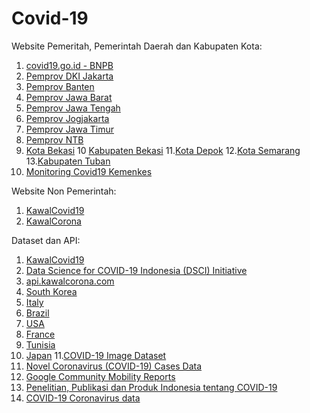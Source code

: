 # Covid-19

Website Pemeritah, Pemerintah Daerah dan Kabupaten Kota:
1. [covid19.go.id - BNPB](https://www.covid19.go.id)
2. [Pemprov DKI Jakarta](https://corona.jakarta.go.id)
3. [Pemprov Banten](https://infocorona.bantenprov.go.id/)
4. [Pemprov Jawa Barat](https://pikobar.jabarprov.go.id/)
5. [Pemprov Jawa Tengah](https://corona.jatengprov.go.id/)
6. [Pemprov Jogjakarta](http://corona.jogjaprov.go.id/)
7. [Pemprov Jawa Timur](http://checkupcovid19.jatimprov.go.id/)
8. [Pemprov NTB](https://corona.ntbprov.go.id/)
9. [Kota Bekasi](http://corona.bekasikota.go.id/)
10 [Kabupaten Bekasi](https://pikokabsi.bekasikab.go.id/)
11.[Kota Depok](http://ccc-19.depok.go.id/)
12.[Kota Semarang](http://siagacorona.semarangkota.go.id/)
13.[Kabupaten Tuban](https://tubankab.go.id/page/informasi-tentang-virus-corona-covid-19)
14. [Monitoring Covid19 Kemenkes](https://covid-monitoring.kemkes.go.id/)


Website Non Pemerintah:
1. [KawalCovid19](https://kawalcovid19.id/)
2. [KawalCorona](https://kawalcorona.com/)

Dataset dan API:
1. [KawalCovid19](https://kcov.id/daftarpositif)
2. [Data Science for COVID-19 Indonesia (DSCI) Initiative](https://www.kaggle.com/ardisragen/indonesia-coronavirus-cases)
3. [api.kawalcorona.com](api.kawalcorona.com)
4. [South Korea](https://www.kaggle.com/kimjihoo/coronavirusdataset)
5. [Italy](https://www.kaggle.com/sudalairajkumar/covid19-in-italy)
6. [Brazil](https://www.kaggle.com/unanimad/corona-virus-brazil)
7. [USA](https://www.kaggle.com/sudalairajkumar/covid19-in-usa)
8. [France](https://www.kaggle.com/lperez/coronavirus-france-dataset)
9. [Tunisia](https://www.kaggle.com/ghassen1302/coronavirus-tunisia)
10. [Japan](https://www.kaggle.com/tsubasatwi/close-contact-status-of-corona-in-japan)
11.[COVID-19 Image Dataset](https://github.com/ieee8023/covid-chestxray-dataset)
12. [Novel Coronavirus (COVID-19) Cases Data ](https://data.humdata.org/dataset/novel-coronavirus-2019-ncov-cases)
13. [Google Community Mobility Reports](https://www.google.com/covid19/mobility/)
14. [Penelitian, Publikasi dan Produk Indonesia tentang COVID-19](http://sinta.ristekbrin.go.id/covid/)
15. [COVID-19 Coronavirus data ](https://data.europa.eu/euodp/en/data/dataset/covid-19-coronavirus-data/resource/55e8f966-d5c8-438e-85bc-c7a5a26f4863)
